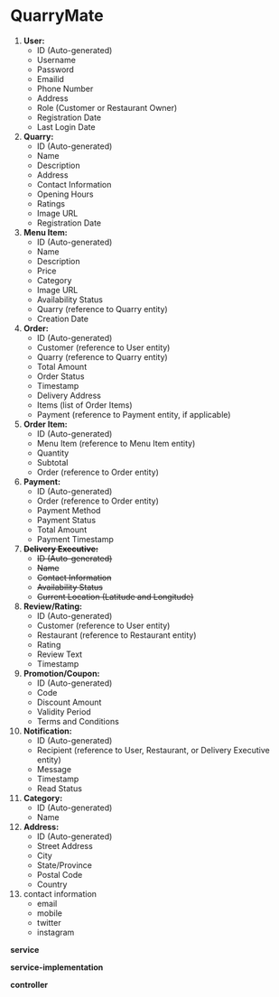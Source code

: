 # QuarryMate

1. **User:**
   - ID (Auto-generated)
   - Username
   - Password
   - Emailid
   - Phone Number
   - Address
   - Role (Customer or Restaurant Owner)
   - Registration Date
   - Last Login Date
2. **Quarry:**
   - ID (Auto-generated)
   - Name
   - Description
   - Address
   - Contact Information
   - Opening Hours
   - Ratings
   - Image URL
   - Registration Date
3. **Menu Item:**
   - ID (Auto-generated)
   - Name
   - Description
   - Price
   - Category
   - Image URL
   - Availability Status
   - Quarry (reference to Quarry entity)
   - Creation Date
4. **Order:**
   - ID (Auto-generated)
   - Customer (reference to User entity)
   - Quarry (reference to Quarry entity)
   - Total Amount
   - Order Status
   - Timestamp
   - Delivery Address
   - Items (list of Order Items)
   - Payment (reference to Payment entity, if applicable)
5. **Order Item:**
   - ID (Auto-generated)
   - Menu Item (reference to Menu Item entity)
   - Quantity
   - Subtotal
   - Order (reference to Order entity)
6. **Payment:**
   - ID (Auto-generated)
   - Order (reference to Order entity)
   - Payment Method
   - Payment Status
   - Total Amount
   - Payment Timestamp
7. **~~Delivery Executive:~~**
   - ~~ID (Auto-generated)~~
   - ~~Name~~
   - ~~Contact Information~~
   - ~~Availability Status~~
   - ~~Current Location (Latitude and Longitude)~~
8. **Review/Rating:**
   - ID (Auto-generated)
   - Customer (reference to User entity)
   - Restaurant (reference to Restaurant entity)
   - Rating
   - Review Text
   - Timestamp
9. **Promotion/Coupon:**
   - ID (Auto-generated)
   - Code
   - Discount Amount
   - Validity Period
   - Terms and Conditions
10. **Notification:**
    - ID (Auto-generated)
    - Recipient (reference to User, Restaurant, or Delivery Executive entity)
    - Message
    - Timestamp
    - Read Status
11. **Category:**
    - ID (Auto-generated)
    - Name
12. **Address:**
    - ID (Auto-generated)
    - Street Address
    - City
    - State/Province
    - Postal Code
    - Country
13. contact information
    - email
    - mobile
    - twitter
    - instagram

**service**

**service-implementation**

**controller**
